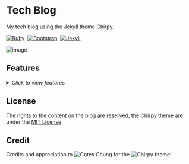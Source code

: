 
# Tech Blog

My tech blog using the Jekyll theme Chirpy.

[![Ruby](https://img.shields.io/badge/ruby-%23CC342D.svg?style=for-the-badge&logo=ruby&logoColor=white)](https://www.ruby-lang.org/en/)&nbsp;
[![Bootstrap](https://img.shields.io/badge/bootstrap-%238511FA.svg?style=for-the-badge&logo=bootstrap&logoColor=white)](https://getbootstrap.com/)&nbsp;
[![Jekyll](https://img.shields.io/badge/Jekyll-2ea44f?style=for-the-badge&logo=Jekyll&logoColor=White)](https://jekyllrb.com/)

![image](https://github.com/ottohellwig/ottohellwig.github.io/assets/105997582/e2f0f3d0-7346-46d8-939c-10500cfda75c)


## Features

<details>
  <summary>
    <i>Click to view features</i>
  </summary>
  <p>

  - Dark / Light Theme Mode
  - Localized UI language
  - Pinned Posts on Home Page
  - Hierarchical Categories
  - Trending Tags
  - Table of Contents
  - Last Modified Date
  - Syntax Highlighting
  - Mathematical Expressions
  - Mermaid Diagrams & Flowcharts
  - Dark / Light Mode Images
  - Embed Videos
  - Disqus / Utterances / Giscus Comments
  - Built-in Search
  - Atom Feeds
  - Google Analytics
  - SEO & Performance Optimization

  </p>
</details>

## License

The rights to the content on the blog are reserved, the Chirpy theme are under the [MIT License][license].

[license]: https://github.com/ottohellwig/ottohellwig.github.io/blob/master/LICENSE

## Credit

Credits and appreciation to ![Cotes Chung](https://github.com/cotes2020) for the ![Chirpy theme](https://github.com/cotes2020/jekyll-theme-chirpy/tree/master)!
